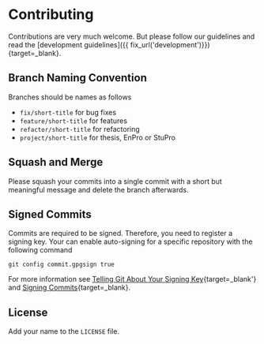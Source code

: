 # Contributing

Contributions are very much welcome. 
But please follow our guidelines and read the [development guidelines]({{ fix_url('development')}}){target=_blank}.

## Branch Naming Convention

Branches should be names as follows

- `fix/short-title` for bug fixes
- `feature/short-title` for features
- `refactor/short-title` for refactoring
- `project/short-title` for thesis, EnPro or StuPro


## Squash and Merge

Please squash your commits into a single commit with a short but meaningful message and delete the branch afterwards.

## Signed Commits

Commits are required to be signed.
Therefore, you need to register a signing key. 
Your can enable auto-signing for a specific repository with the following command

```
git config commit.gpgsign true
```

For more information see [Telling Git About Your Signing Key](https://docs.github.com/en/authentication/managing-commit-signature-verification/telling-git-about-your-signing-key){target=_blank'} and [Signing Commits](https://docs.github.com/en/authentication/managing-commit-signature-verification/signing-commits){target=_blank}.

## License

Add your name to the `LICENSE` file.